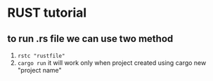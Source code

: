 # RUST tutorial

## to run .rs file we can use two method
1. ``rstc "rustfile" ``
2. ``cargo run`` it will work only when project created using cargo new "project name"
